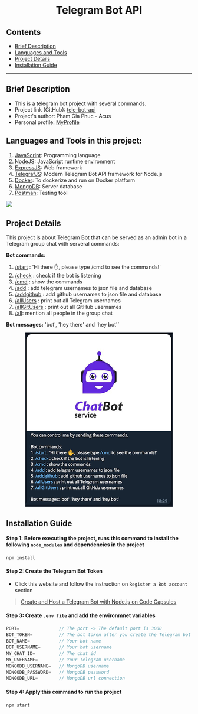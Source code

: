 <h1 align="center">Telegram Bot API</h1>

## Contents
- [Brief Description](#brief-description)
- [Languages and Tools](#languages-and-tools-in-this-project)
- [Project Details](#project-details)
- [Installation Guide](#installation-guide)

---
## Brief Description
- This is a telegram bot project with several commands. 
- Project link (GitHub): [tele-bot-api](https://github.com/phamgiaphuc/CurriculumVitaeBuilder)
- Project's author: Pham Gia Phuc - Acus
- Personal profile: [MyProfile](https://github.com/phamgiaphuc)

## Languages and Tools in this project:
1. [JavaScript](https://en.wikipedia.org/wiki/JavaScript): Programming language
1. [NodeJS](https://nodejs.org/en): JavaScript runtime environment
2. [ExpressJS](https://expressjs.com/): Web framework
3. [TelegrafJS](https://www.npmjs.com/package/telegraf): Modern Telegram Bot API framework for Node.js
4. [Docker](https://www.docker.com/): To dockerize and run on Docker platform
5. [MongoDB](mongodb.com): Server database
6. [Postman](https://www.postman.com/product/what-is-postman/): Testing tool

<p>
  <a href="https://skillicons.dev">
    <img src="https://skillicons.dev/icons?i=js,nodejs,expressjs,docker,mongodb,postman"/>
  </a>
</p>

## Project Details
This project is about Telegram Bot that can be served as an admin bot in a Telegram group chat with serveral commands:

**Bot commands:**
1. [/start]() : 'Hi there ✋, please type /cmd to see the commands!'
2. [/check]() : check if the bot is listening
3. [/cmd]() : show the commands
4. [/add]() : add telegram usernames to json file and database
5. [/addgithub]() : add github usernames to json file and database
6. [/allUsers]() : print out all Telegram usernames
7. [/allGitUsers]() : print out all GitHub usernames
8. [/all](): mention all people in the group chat

**Bot messages:** 'bot', 'hey there' and 'hey bot'`

<p align="center">
  <img src="./images/preview.png"
</p>

## Installation Guide
#### Step 1: Before executing the project, runs this command to install the following `node_modules` and dependencies in the project
```
npm install
```
#### Step 2: Create the Telegram Bot Token
- Click this website and follow the instruction on `Register a Bot account` section
> [Create and Host a Telegram Bot with Node.js on Code Capsules
](https://codecapsules.io/docs/tutorials/create-nodejs-telegram-bot/#polling-vs-webhooks)
#### Step 3: Create `.env file` and add the environmnet variables
```js
PORT=               // The port -> The default port is 3000
BOT_TOKEN=          // The bot token after you create the Telegram bot
BOT_NAME=           // Your bot name
BOT_USERNAME=       // Your bot username
MY_CHAT_ID=         // The chat id
MY_USERNAME=        // Your Telegram username
MONGODB_USERNAME=   // MongoDB username
MONGODB_PASSWORD=   // MongoDB password
MONGODB_URL=        // MongoDB url connection
```
#### Step 4: Apply this command to run the project 
```
npm start
```

